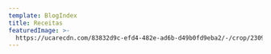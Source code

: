 ```yaml
---
template: BlogIndex
title: Receitas
featuredImage: >-
  https://ucarecdn.com/83832d9c-efd4-482e-ad6b-d49b0fd9eba2/-/crop/2309x874/0,259/-/preview/
---
```



